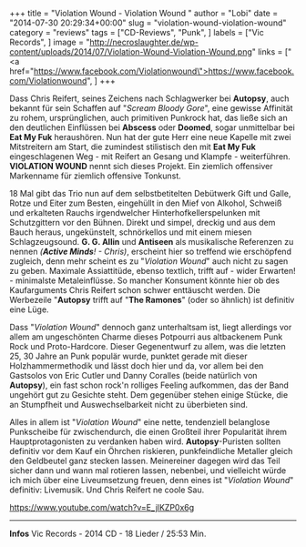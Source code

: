 +++
title = "Violation Wound - Violation Wound "
author = "Lobi"
date = "2014-07-30 20:29:34+00:00"
slug = "violation-wound-violation-wound"
category = "reviews"
tags = ["CD-Reviews", "Punk", ]
labels = ["Vic Records", ]
image = "http://necroslaughter.de/wp-content/uploads/2014/07/Violation-Wound-Violation-Wound.png"
links = ["<a href=\"https://www.facebook.com/Violationwound\">https://www.facebook.com/Violationwound</a>", ]
+++

Dass Chris Reifert, seines Zeichens nach Schlagwerker bei **Autopsy**, auch bekannt für sein Schaffen auf "_Scream Bloody Gore_", eine gewisse Affinität zu rohem, ursprünglichen, auch primitiven Punkrock hat, das ließe sich an den deutlichen Einflüssen bei **Abscess** oder **Doomed**, sogar unmittelbar bei **Eat My Fuk** heraushören. Nun hat der gute Herr eine neue Kapelle mit zwei Mitstreitern am Start, die zumindest stilistisch den mit **Eat My Fuk** eingeschlagenen Weg - mit Reifert an Gesang und Klampfe - weiterführen. **VIOLATION WOUND** nennt sich dieses Projekt. Ein ziemlich offensiver Markenname für ziemlich offensive Tonkunst.

18 Mal gibt das Trio nun auf dem selbstbetitelten Debütwerk Gift und Galle, Rotze und Eiter zum Besten, eingehüllt in den Mief von Alkohol, Schweiß und erkalteten Rauchs irgendwelcher Hinterhofkellerspelunken mit Schutzgittern vor den Bühnen. Direkt und simpel, dreckig und aus dem Bauch heraus, ungekünstelt, schnörkellos und mit einem miesen Schlagzeugsound. **G. G. Allin** und **Antiseen** als musikalische Referenzen zu nennen _(**Active Minds**! - Chris)_, erscheint hier so treffend wie erschöpfend zugleich, denn mehr scheint es zu "_Violation Wound_" auch nicht zu sagen zu geben. Maximale Assiattitüde, ebenso textlich, trifft auf - wider Erwarten! - minimalste Metaleinflüsse. So mancher Konsument könnte hier ob des Kaufarguments Chris Reifert schon schwer enttäuscht werden. Die Werbezeile "**Autopsy** trifft auf "**The Ramones**" (oder so ähnlich) ist definitiv eine Lüge.

Dass "_Violation Wound_" dennoch ganz unterhaltsam ist, liegt allerdings vor allem am ungeschönten Charme dieses Potpourri aus altbackenem Punk Rock und Proto-Hardcore. Dieser Gegenentwurf zu allem, was die letzten 25, 30 Jahre an Punk populär wurde, punktet gerade mit dieser Holzhammermethodik und lässt doch hier und da, vor allem bei den Gastsolos von Eric Cutler und Danny Coralles (beide natürlich von **Autopsy**), ein fast schon rock'n rolliges Feeling aufkommen, das der Band ungehört gut zu Gesichte steht. Dem gegenüber stehen einige Stücke, die an Stumpfheit und Auswechselbarkeit nicht zu überbieten sind.

Alles in allem ist "_Violation Wound_" eine nette, tendenziell belanglose Punkscheibe für zwischendurch, die einen Großteil ihrer Popularität ihrem Hauptprotagonisten zu verdanken haben wird. **Autopsy**-Puristen sollten definitiv vor dem Kauf ein Öhrchen riskieren, punkfeindliche Metaller gleich den Geldbeutel ganz stecken lassen. Meinereiner dagegen wird das Teil sicher dann und wann mal rotieren lassen, nebenbei, und vielleicht würde ich mich über eine Liveumsetzung freuen, denn eines ist "_Violation Wound_" definitiv: Livemusik. Und Chris Reifert ne coole Sau.

https://www.youtube.com/watch?v=E_jlKZP0x6g



---
**Infos**
Vic Records - 2014
CD - 18 Lieder / 25:53 Min.
